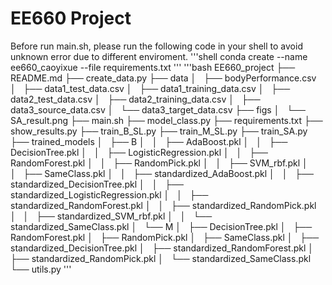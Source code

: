 # EE660 Project
Before run main.sh, please run the following code in your shell to avoid unknown error due to different enviroment.
'''shell
conda create --name ee660_caoyixue --file requirements.txt
'''
'''bash
EE660_project
├── README.md
├── create_data.py
├── data
│   ├── bodyPerformance.csv
│   ├── data1_test_data.csv
│   ├── data1_training_data.csv
│   ├── data2_test_data.csv
│   ├── data2_training_data.csv
│   ├── data3_source_data.csv
│   └── data3_target_data.csv
├── figs
│   └── SA_result.png
├── main.sh
├── model_class.py
├── requirements.txt
├── show_results.py
├── train_B_SL.py
├── train_M_SL.py
├── train_SA.py
├── trained_models
│   ├── B
│   │   ├── AdaBoost.pkl
│   │   ├── DecisionTree.pkl
│   │   ├── LogisticRegression.pkl
│   │   ├── RandomForest.pkl
│   │   ├── RandomPick.pkl
│   │   ├── SVM_rbf.pkl
│   │   ├── SameClass.pkl
│   │   ├── standardized_AdaBoost.pkl
│   │   ├── standardized_DecisionTree.pkl
│   │   ├── standardized_LogisticRegression.pkl
│   │   ├── standardized_RandomForest.pkl
│   │   ├── standardized_RandomPick.pkl
│   │   ├── standardized_SVM_rbf.pkl
│   │   └── standardized_SameClass.pkl
│   └── M
│       ├── DecisionTree.pkl
│       ├── RandomForest.pkl
│       ├── RandomPick.pkl
│       ├── SameClass.pkl
│       ├── standardized_DecisionTree.pkl
│       ├── standardized_RandomForest.pkl
│       ├── standardized_RandomPick.pkl
│       └── standardized_SameClass.pkl
└── utils.py
'''
